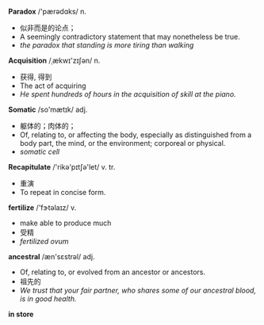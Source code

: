 **Paradox** /'pærədɑks/ n. 
- 似非而是的论点；
- A seemingly contradictory statement that may nonetheless be true.
- *the paradox that standing is more tiring than walking*

**Acquisition**  /ˌækwɪ'zɪʃən/ n.
- 获得, 得到
- The act of acquiring
- *He spent hundreds of hours in the acquisition of skill at the piano.*

**Somatic**  /so'mætɪk/ adj.
- 躯体的；肉体的；
- Of, relating to, or affecting the body, especially as distinguished from a body part, the mind, or the environment; corporeal or physical.
- *somatic cell*
  
**Recapitulate**  /'rikə'pɪtʃə'let/ v. tr.
- 重演
- To repeat in concise form.
   
**fertilize** /'fɝtəlaɪz/ v.
- make able to produce much
- 受精
- *fertilized ovum*

**ancestral** /æn'sɛstrəl/ adj.
- Of, relating to, or evolved from an ancestor or ancestors.
 - 祖先的
 - *We trust that your fair partner, who shares some of our ancestral blood, is in good health.*
 
**in store**
